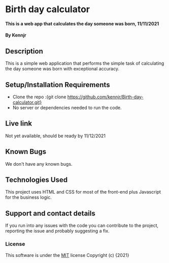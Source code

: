 # Birth day calculator
#### This is a web app that calculates the day someone was born, 11/11/2021
#### By **Kennjr**
## Description
This is a simple web application that performs the simple task of calculating the day someone was born with exceptional accuracy.
## Setup/Installation Requirements
* Clone the repo :{git clone https://github.com/kennjr/Birth-day-calculator.git}
* No server or dependencies needed to run the code.
## Live link
Not yet available, should be ready by 11/12/2021
## Known Bugs
We don't have any known bugs.
## Technologies Used
This project uses HTML and CSS for most of the front-end plus Javascript for the business logic.
## Support and contact details
If you run into any issues with the code you can contribute to the project, reporting the issue and probably suggesting a fix.
### License
This software is under the [MIT](LICENSE) license
Copyright (c) {2021} 